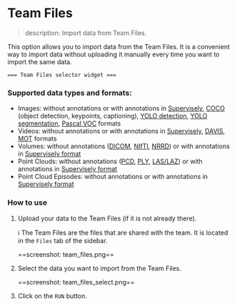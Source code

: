 # Team Files

> description: Import data from Team Files.

This option allows you to import data from the Team Files. It is a convenient way to import data without uploading it manually every time you want to import the same data.

    === Team Files selector widget ===

### Supported data types and formats:

- Images: without annotations or with annotations in [Supervisely](https://docs.supervisely.com/data-organization/00_ann_format_navi), [COCO](https://cocodataset.org/#format-data) (object detection, keypoints, captioning), [YOLO detection](https://docs.ultralytics.com/datasets/detect/), [YOLO segmentation](https://docs.ultralytics.com/datasets/segment/#ultralytics-yolo-format), [Pascal VOC](http://host.robots.ox.ac.uk/pascal/VOC/) formats
- Videos: without annotations or with annotations in [Supervisely](https://docs.supervisely.com/data-organization/00_ann_format_navi), [DAVIS](https://davischallenge.org/index.html), [MOT](https://motchallenge.net/instructions/) formats
- Volumes: without annotations ([DICOM](https://www.dicomstandard.org/current/), [NIfTI](https://nifti.nimh.nih.gov/nifti-1/), [NRRD](https://teem.sourceforge.net/nrrd/format.html)) or with annotations in [Supervisely format](https://docs.supervisely.com/data-organization/00_ann_format_navi)
- Point Clouds: without annotations ([PCD](https://pointclouds.org/documentation/tutorials/pcd_file_format.html), [PLY](http://paulbourke.net/dataformats/ply/), [LAS/LAZ](https://www.asprs.org/wp-content/uploads/2010/12/LAS_1_4_r13.pdf)) or with annotations in [Supervisely format](https://docs.supervisely.com/data-organization/00_ann_format_navi)
- Point Cloud Episodes: without annotations or with annotations in [Supervisely format](https://docs.supervisely.com/data-organization/00_ann_format_navi)

### How to use

1. Upload your data to the Team Files (if it is not already there).

   ℹ️ The Team Files are the files that are shared with the team. It is located in the `Files` tab of the sidebar.

   ==screenshot: team_files.png==

2. Select the data you want to import from the Team Files.

   ==screenshot: team_files_select.png==

3. Click on the `RUN` button.
